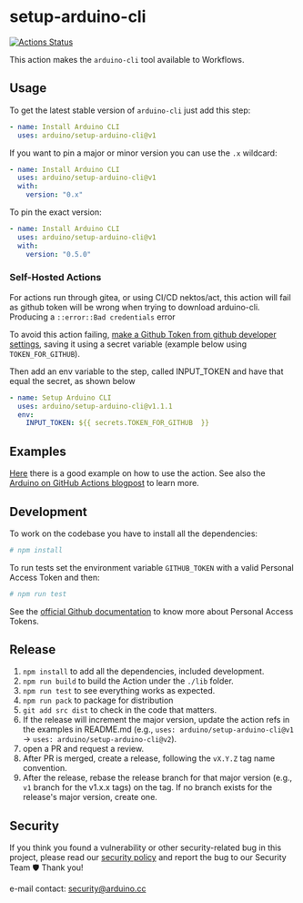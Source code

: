 # setup-arduino-cli

[![Actions Status](https://github.com/arduino/setup-arduino-cli/workflows/Test%20Action/badge.svg)](https://github.com/arduino/setup-arduino-cli/actions)

This action makes the `arduino-cli` tool available to Workflows.

## Usage

To get the latest stable version of `arduino-cli` just add this step:

```yaml
- name: Install Arduino CLI
  uses: arduino/setup-arduino-cli@v1
```

If you want to pin a major or minor version you can use the `.x` wildcard:

```yaml
- name: Install Arduino CLI
  uses: arduino/setup-arduino-cli@v1
  with:
    version: "0.x"
```

To pin the exact version:

```yaml
- name: Install Arduino CLI
  uses: arduino/setup-arduino-cli@v1
  with:
    version: "0.5.0"
```

### Self-Hosted Actions
For actions run through gitea, or using CI/CD nektos/act, this action will fail as github token will be wrong when trying to download arduino-cli. Producing a `::error::Bad credentials` error 

To avoid this action failing, [make a Github Token from github developer settings](https://docs.github.com/en/enterprise-server@3.4/authentication/keeping-your-account-and-data-secure/creating-a-personal-access-token), saving it using a secret variable (example below using `TOKEN_FOR_GITHUB`).

Then add an env variable to the step, called INPUT_TOKEN and have that equal the secret, as shown below
```yaml
- name: Setup Arduino CLI
  uses: arduino/setup-arduino-cli@v1.1.1
  env:
    INPUT_TOKEN: ${{ secrets.TOKEN_FOR_GITHUB  }}
```

## Examples

[Here][example] there is a good example on how to use the action.
See also the [Arduino on GitHub Actions blogpost][blogpost] to learn more.

## Development

To work on the codebase you have to install all the dependencies:

```sh
# npm install
```

To run tests set the environment variable `GITHUB_TOKEN` with a valid Personal Access Token and then:

```sh
# npm run test
```

See the [official Github documentation][pat-docs] to know more about Personal Access Tokens.

## Release

1. `npm install` to add all the dependencies, included development.
2. `npm run build` to build the Action under the `./lib` folder.
3. `npm run test` to see everything works as expected.
4. `npm run pack` to package for distribution
5. `git add src dist` to check in the code that matters.
6. If the release will increment the major version, update the action refs in the examples in README.md
   (e.g., `uses: arduino/setup-arduino-cli@v1` -> `uses: arduino/setup-arduino-cli@v2`).
7. open a PR and request a review.
8. After PR is merged, create a release, following the `vX.Y.Z` tag name convention.
9. After the release, rebase the release branch for that major version (e.g., `v1` branch for the v1.x.x tags) on the
   tag. If no branch exists for the release's major version, create one.


[pat-docs]: https://docs.github.com/en/github/authenticating-to-github/creating-a-personal-access-token
[example]: https://github.com/arduino/arduino-cli-example/blob/master/.github/workflows/test.yaml
[blogpost]: https://blog.arduino.cc/2019/11/14/arduino-on-github-actions/

## Security

If you think you found a vulnerability or other security-related bug in this project, please read our
[security policy](https://github.com/arduino/setup-arduino-cli/security/policy) and report the bug to our Security Team 🛡️
Thank you!

e-mail contact: security@arduino.cc


